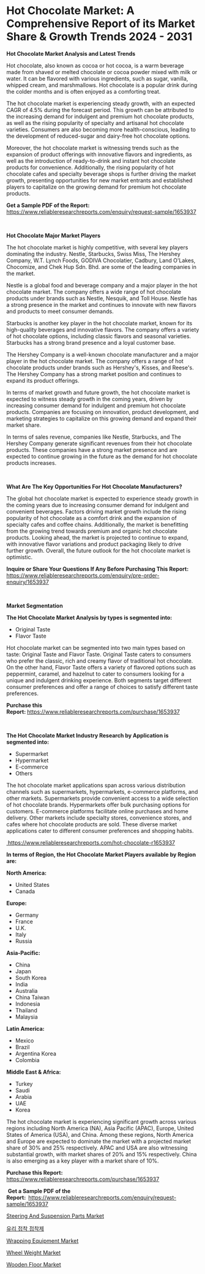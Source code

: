 <p><h1>Hot Chocolate Market: A Comprehensive Report of its Market Share & Growth Trends 2024 - 2031</h1></p><p><strong>Hot Chocolate Market Analysis and Latest Trends</strong></p>
<p><p>Hot chocolate, also known as cocoa or hot cocoa, is a warm beverage made from shaved or melted chocolate or cocoa powder mixed with milk or water. It can be flavored with various ingredients, such as sugar, vanilla, whipped cream, and marshmallows. Hot chocolate is a popular drink during the colder months and is often enjoyed as a comforting treat.</p><p>The hot chocolate market is experiencing steady growth, with an expected CAGR of 4.5% during the forecast period. This growth can be attributed to the increasing demand for indulgent and premium hot chocolate products, as well as the rising popularity of specialty and artisanal hot chocolate varieties. Consumers are also becoming more health-conscious, leading to the development of reduced-sugar and dairy-free hot chocolate options.</p><p>Moreover, the hot chocolate market is witnessing trends such as the expansion of product offerings with innovative flavors and ingredients, as well as the introduction of ready-to-drink and instant hot chocolate products for convenience. Additionally, the rising popularity of hot chocolate cafes and specialty beverage shops is further driving the market growth, presenting opportunities for new market entrants and established players to capitalize on the growing demand for premium hot chocolate products.</p></p>
<p><strong>Get a Sample PDF of the Report:&nbsp;</strong> <a href="https://www.reliableresearchreports.com/enquiry/request-sample/1653937">https://www.reliableresearchreports.com/enquiry/request-sample/1653937</a></p>
<p>&nbsp;</p>
<p><strong>Hot Chocolate Major Market Players</strong></p>
<p><p>The hot chocolate market is highly competitive, with several key players dominating the industry. Nestle, Starbucks, Swiss Miss, The Hershey Company, W.T. Lynch Foods, GODIVA Chocolatier, Cadbury, Land O'Lakes, Chocomize, and Chek Hup Sdn. Bhd. are some of the leading companies in the market.</p><p>Nestle is a global food and beverage company and a major player in the hot chocolate market. The company offers a wide range of hot chocolate products under brands such as Nestle, Nesquik, and Toll House. Nestle has a strong presence in the market and continues to innovate with new flavors and products to meet consumer demands.</p><p>Starbucks is another key player in the hot chocolate market, known for its high-quality beverages and innovative flavors. The company offers a variety of hot chocolate options, including classic flavors and seasonal varieties. Starbucks has a strong brand presence and a loyal customer base.</p><p>The Hershey Company is a well-known chocolate manufacturer and a major player in the hot chocolate market. The company offers a range of hot chocolate products under brands such as Hershey's, Kisses, and Reese's. The Hershey Company has a strong market position and continues to expand its product offerings.</p><p>In terms of market growth and future growth, the hot chocolate market is expected to witness steady growth in the coming years, driven by increasing consumer demand for indulgent and premium hot chocolate products. Companies are focusing on innovation, product development, and marketing strategies to capitalize on this growing demand and expand their market share.</p><p>In terms of sales revenue, companies like Nestle, Starbucks, and The Hershey Company generate significant revenues from their hot chocolate products. These companies have a strong market presence and are expected to continue growing in the future as the demand for hot chocolate products increases.</p></p>
<p>&nbsp;</p>
<p><strong>What Are The Key Opportunities For Hot Chocolate Manufacturers?</strong></p>
<p><p>The global hot chocolate market is expected to experience steady growth in the coming years due to increasing consumer demand for indulgent and convenient beverages. Factors driving market growth include the rising popularity of hot chocolate as a comfort drink and the expansion of specialty cafes and coffee chains. Additionally, the market is benefitting from the growing trend towards premium and organic hot chocolate products. Looking ahead, the market is projected to continue to expand, with innovative flavor variations and product packaging likely to drive further growth. Overall, the future outlook for the hot chocolate market is optimistic.</p></p>
<p><strong>Inquire or Share Your Questions If Any Before Purchasing This Report:</strong> <a href="https://www.reliableresearchreports.com/enquiry/pre-order-enquiry/1653937">https://www.reliableresearchreports.com/enquiry/pre-order-enquiry/1653937</a></p>
<p>&nbsp;</p>
<p><strong>Market Segmentation</strong></p>
<p><strong>The Hot Chocolate Market Analysis by types is segmented into:</strong></p>
<p><ul><li>Original Taste</li><li>Flavor Taste</li></ul></p>
<p><p>Hot chocolate market can be segmented into two main types based on taste: Original Taste and Flavor Taste. Original Taste caters to consumers who prefer the classic, rich and creamy flavor of traditional hot chocolate. On the other hand, Flavor Taste offers a variety of flavored options such as peppermint, caramel, and hazelnut to cater to consumers looking for a unique and indulgent drinking experience. Both segments target different consumer preferences and offer a range of choices to satisfy different taste preferences.</p></p>
<p><strong>Purchase this Report:&nbsp;</strong><a href="https://www.reliableresearchreports.com/purchase/1653937">https://www.reliableresearchreports.com/purchase/1653937</a></p>
<p>&nbsp;</p>
<p><strong>The Hot Chocolate Market Industry Research by Application is segmented into:</strong></p>
<p><ul><li>Supermarket</li><li>Hypermarket</li><li>E-commerce</li><li>Others</li></ul></p>
<p><p>The hot chocolate market applications span across various distribution channels such as supermarkets, hypermarkets, e-commerce platforms, and other markets. Supermarkets provide convenient access to a wide selection of hot chocolate brands. Hypermarkets offer bulk purchasing options for customers. E-commerce platforms facilitate online purchases and home delivery. Other markets include specialty stores, convenience stores, and cafes where hot chocolate products are sold. These diverse market applications cater to different consumer preferences and shopping habits.</p></p>
<p><a href="https://www.reliableresearchreports.com/hot-chocolate-r1653937">&nbsp;https://www.reliableresearchreports.com/hot-chocolate-r1653937</a></p>
<p><strong>In terms of Region, the Hot Chocolate Market Players available by Region are:</strong></p>
<p>
    <p> <strong> North America: </strong>
        <ul>
            <li>United States</li>
            <li>Canada</li>
        </ul>
        </p> 
    <p> <strong> Europe: </strong>
        <ul>
            <li>Germany</li>
            <li>France</li>
            <li>U.K.</li>
            <li>Italy</li>
            <li>Russia</li>
        </ul>
        </p> 
    <p> <strong> Asia-Pacific: </strong>
        <ul>
            <li>China</li>
            <li>Japan</li>
            <li>South Korea</li>
            <li>India</li>
            <li>Australia</li>
            <li>China Taiwan</li>
            <li>Indonesia</li>
            <li>Thailand</li>
            <li>Malaysia</li>
        </ul>
        </p> 
    <p> <strong> Latin America: </strong>
        <ul>
            <li>Mexico</li>
            <li>Brazil</li>
            <li>Argentina Korea</li>
            <li>Colombia</li>
        </ul>
        </p> 
    <p> <strong> Middle East & Africa: </strong>
        <ul>
            <li>Turkey</li>
            <li>Saudi</li>
            <li>Arabia</li>
            <li>UAE</li>
            <li>Korea</li>
        </ul>
    </p>
    </p>
<p><p>The hot chocolate market is experiencing significant growth across various regions including North America (NA), Asia Pacific (APAC), Europe, United States of America (USA), and China. Among these regions, North America and Europe are expected to dominate the market with a projected market share of 30% and 25% respectively. APAC and USA are also witnessing substantial growth, with market shares of 20% and 15% respectively. China is also emerging as a key player with a market share of 10%.</p></p>
<p><strong>Purchase this Report: </strong><a href="https://www.reliableresearchreports.com/purchase/1653937">https://www.reliableresearchreports.com/purchase/1653937</a></p>
<p>&nbsp;<strong>Get a Sample PDF of the Report:&nbsp;&nbsp;</strong><a href="https://www.reliableresearchreports.com/enquiry/request-sample/1653937">https://www.reliableresearchreports.com/enquiry/request-sample/1653937</a></p>
<p><strong></strong></p>
<p><p><a href="https://www.linkedin.com/pulse/steering-suspension-parts-market-forecasts-trends-impact-i6rpe?trackingId=q80Plc6fahALQFWpabylOQ%3D%3D">Steering And Suspension Parts Market</a></p><p><a href="https://github.com/sougarounis/Market-Research-Report-List-5/blob/main/912133478651.md">유리 접착 접착제</a></p><p><a href="https://github.com/nathandecarvalho/Market-Research-Report-List-4/blob/main/wrapping-equipment-market.md">Wrapping Equipment Market</a></p><p><a href="https://www.linkedin.com/pulse/evaluating-global-wheel-weight-market-trends-growth-opportunities-vplxe?trackingId=62iO0r5LaG1rmXUzjanPmA%3D%3D">Wheel Weight Market</a></p><p><a href="https://github.com/julyju69/Market-Research-Report-List-4/blob/main/wooden-floor-market.md">Wooden Floor Market</a></p></p>